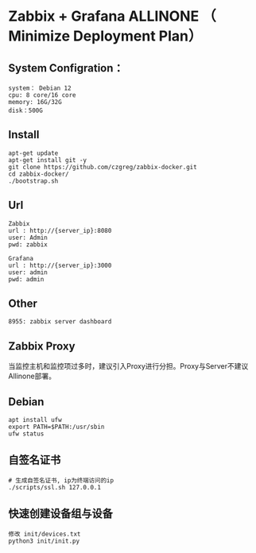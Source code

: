 # Zabbix + Grafana ALLINONE （ Minimize Deployment Plan）

## System Configration：
```
system： Debian 12
cpu: 8 core/16 core
memory: 16G/32G
disk：500G
```

## Install
```
apt-get update
apt-get install git -y
git clone https://github.com/czgreg/zabbix-docker.git
cd zabbix-docker/
./bootstrap.sh
```
## Url
```
Zabbix
url : http://{server_ip}:8080
user: Admin
pwd: zabbix

Grafana
url : http://{server_ip}:3000
user: admin
pwd: admin
```
## Other
```
8955: zabbix server dashboard
```
## Zabbix Proxy
当监控主机和监控项过多时，建议引入Proxy进行分担。Proxy与Server不建议Allinone部署。

## Debian 
```
apt install ufw
export PATH=$PATH:/usr/sbin
ufw status
```
## 自签名证书
```
# 生成自签名证书, ip为终端访问的ip
./scripts/ssl.sh 127.0.0.1
```
## 快速创建设备组与设备
```
修改 init/devices.txt
python3 init/init.py
```